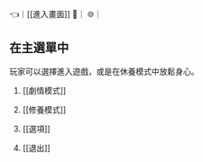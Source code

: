 👈｜[[進入畫面]]
🔗｜
🌐｜

## 在主選單中
玩家可以選擇進入遊戲，或是在休養模式中放鬆身心。

1.  [[劇情模式]]
    
2.  [[修養模式]]
    
3.  [[選項]]
    
4.  [[退出]]